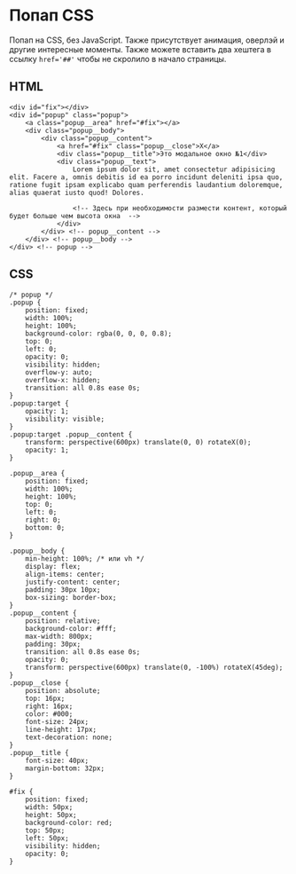 # Попап CSS
Попап на CSS, без JavaScript. Также присутствует анимация, оверлэй и другие интересные моменты.
Также можете вставить два хештега в ссылку `href='##'` чтобы не скролило в начало страницы.

## HTML

    <div id="fix"></div>
    <div id="popup" class="popup">
        <a class="popup__area" href="#fix"></a>
        <div class="popup__body">
            <div class="popup__content">
                <a href="#fix" class="popup__close">X</a>
                <div class="popup__title">Это модальное окно №1</div>
                <div class="popup__text">
                    Lorem ipsum dolor sit, amet consectetur adipisicing elit. Facere a, omnis debitis id ea porro incidunt deleniti ipsa quo, ratione fugit ipsam explicabo quam perferendis laudantium doloremque, alias quaerat iusto quod! Dolores.

                    <!-- Здесь при необходимости размести контент, который будет больше чем высота окна  -->
                </div>
            </div> <!-- popup__content -->
        </div> <!-- popup__body -->
    </div> <!-- popup -->

## CSS

    /* popup */
    .popup {
        position: fixed;
        width: 100%;
        height: 100%;
        background-color: rgba(0, 0, 0, 0.8);
        top: 0;
        left: 0;
        opacity: 0;
        visibility: hidden;
        overflow-y: auto;
        overflow-x: hidden;
        transition: all 0.8s ease 0s;
    }
    .popup:target {
        opacity: 1;
        visibility: visible;
    }
    .popup:target .popup__content {
        transform: perspective(600px) translate(0, 0) rotateX(0);
        opacity: 1;
    }

    .popup__area {
        position: fixed;
        width: 100%;
        height: 100%;
        top: 0;
        left: 0;
        right: 0;
        bottom: 0;
    }

    .popup__body {
        min-height: 100%; /* или vh */
        display: flex;
        align-items: center;
        justify-content: center;
        padding: 30px 10px;
        box-sizing: border-box;
    }
    .popup__content {
        position: relative;
        background-color: #fff;
        max-width: 800px;
        padding: 30px;
        transition: all 0.8s ease 0s;
        opacity: 0;
        transform: perspective(600px) translate(0, -100%) rotateX(45deg);
    }
    .popup__close {
        position: absolute;
        top: 16px;
        right: 16px;
        color: #000;
        font-size: 24px;
        line-height: 17px;
        text-decoration: none;
    }
    .popup__title {
        font-size: 40px;
        margin-bottom: 32px;
    }

    #fix {
        position: fixed;
        width: 50px;
        height: 50px;
        background-color: red;
        top: 50px;
        left: 50px;
        visibility: hidden;
        opacity: 0;
    }
